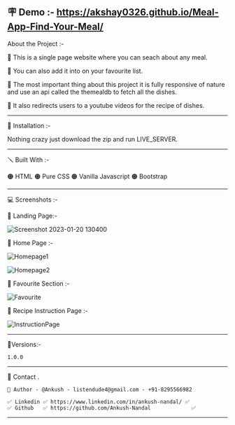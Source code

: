 🪧 Demo :- https://akshay0326.github.io/Meal-App-Find-Your-Meal/
---
About the Project :-

🔴 This is a single page website where you can seach about any meal.

🔴 You can also add it into on your favourite list.

🔴 The most important thing about this project it is fully responsive of nature and use an api called the themealdb to fetch all the dishes.

🔴 It also redirects users to a youtube videos for the recipe of dishes.


---

📐 Installation :-

Nothing crazy just download the zip and run LIVE_SERVER.

---

🪛 Built With :-

🟠 HTML
🟠 Pure CSS
🟠 Vanilla Javascript
🟠 Bootstrap

---

💻 Screenshots :-

🔴 Landing Page:-

![Screenshot 2023-01-20 130400](https://user-images.githubusercontent.com/86068467/213666054-b4ea0a5b-ae40-4a92-8f67-69368fec4143.png)

🔴 Home Page :-

![Homepage1](https://user-images.githubusercontent.com/86068467/213669017-5c2dd093-1e81-44f9-a1a5-47aebfa8f7af.png)

![Homepage2](https://user-images.githubusercontent.com/86068467/213669113-0775d71d-8805-48e0-af0e-1d084988a947.png)

🔴 Favourite Section :-

![Favourite](https://user-images.githubusercontent.com/86068467/213669219-9e6fdf29-d26f-42ef-91a0-617afdf25b70.png)

🔴 Recipe Instruction Page :-

![InstructionPage](https://user-images.githubusercontent.com/86068467/213669374-3983f32b-278b-478a-a150-905ee9e66ce9.png)

---

🚦Versions:-

    1.0.0

---

🙎 Contact .

    🔗 Author - @Ankush - listendude4@gmail.com - +91-8295566982

    ✅ Linkedin ✅ https://www.linkedin.com/in/ankush-nandal/ ✅
    ✅ Github   ✅ https://github.com/Ankush-Nandal             ✅

---
